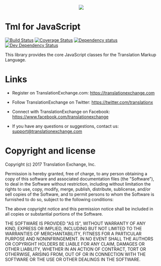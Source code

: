 <p align="center">
  <img src="https://avatars0.githubusercontent.com/u/1316274?v=3&s=200">
</p>

Tml for JavaScript
===

[![Build Status](https://travis-ci.org/translationexchange/tml-js.svg?branch=master)](https://travis-ci.org/translationexchange/tml-js)
[![Coverage Status](https://coveralls.io/repos/translationexchange/tml-js/badge.png?branch=master)](https://coveralls.io/r/translationexchange/tml-js?branch=master)
[![Dependency status](https://david-dm.org/translationexchange/tml-js/status.png)](https://david-dm.org/translationexchange/tml-js#info=dependencies&view=table) 
[![Dev Dependency Status](https://david-dm.org/translationexchange/tml-js/dev-status.png)](https://david-dm.org/translationexchange/tml-js#info=devDependencies&view=table)

This library provides the core JavaScript classes for the Translation Markup Language.


Links
==================

* Register on TranslationExchange.com: https://translationexchange.com

* Follow TranslationExchange on Twitter: https://twitter.com/translationx

* Connect with TranslationExchange on Facebook: https://www.facebook.com/translationexchange

* If you have any questions or suggestions, contact us: support@translationexchange.com


Copyright and license
==================

Copyright (c) 2017 Translation Exchange, Inc.

Permission is hereby granted, free of charge, to any person obtaining
a copy of this software and associated documentation files (the
"Software"), to deal in the Software without restriction, including
without limitation the rights to use, copy, modify, merge, publish,
distribute, sublicense, and/or sell copies of the Software, and to
permit persons to whom the Software is furnished to do so, subject to
the following conditions:

The above copyright notice and this permission notice shall be
included in all copies or substantial portions of the Software.

THE SOFTWARE IS PROVIDED "AS IS", WITHOUT WARRANTY OF ANY KIND,
EXPRESS OR IMPLIED, INCLUDING BUT NOT LIMITED TO THE WARRANTIES OF
MERCHANTABILITY, FITNESS FOR A PARTICULAR PURPOSE AND
NONINFRINGEMENT. IN NO EVENT SHALL THE AUTHORS OR COPYRIGHT HOLDERS BE
LIABLE FOR ANY CLAIM, DAMAGES OR OTHER LIABILITY, WHETHER IN AN ACTION
OF CONTRACT, TORT OR OTHERWISE, ARISING FROM, OUT OF OR IN CONNECTION
WITH THE SOFTWARE OR THE USE OR OTHER DEALINGS IN THE SOFTWARE.
